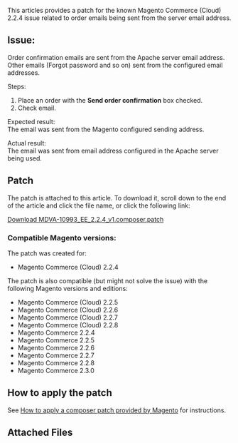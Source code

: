 This articles provides a patch for the known Magento Commerce (Cloud) 2.2.4 issue related to order emails being sent from the server email address.

## Issue:

Order confirmation emails are sent from the Apache server email address. Other emails (Forgot password and so on) sent from the configured email addresses.

<span class="wysiwyg-underline">Steps</span>:

1.   Place an order with the __Send order confirmation__ box checked.
2.   Check email.

<span class="wysiwyg-underline">Expected result</span>:  
 The email was sent from the Magento configured sending address.

<span class="wysiwyg-underline">Actual result</span>:  
 The email was sent from email address configured in the Apache server being used.

## Patch

The patch is attached to this article. To download it, scroll down to the end of the article and click the file name, or click the following link:

<a href="https://support.magento.com/hc/en-us/article_attachments/360023209891/MDVA-10993_EE_2.2.4_v1.composer.patch" target="_self">Download MDVA-10993\_EE\_2.2.4\_v1.composer.patch</a>

### Compatible Magento versions:

The patch was created for:

*   Magento Commerce (Cloud) 2.2.4

The patch is also compatible (but might not solve the issue) with the following Magento versions and editions:

*   Magento Commerce (Cloud) 2.2.5
*   Magento Commerce (Cloud) 2.2.6
*   Magento Commerce (Cloud) 2.2.7
*   Magento Commerce (Cloud) 2.2.8
*   Magento Commerce 2.2.4
*   Magento Commerce 2.2.5
*   Magento Commerce 2.2.6
*   Magento Commerce 2.2.7
*   Magento Commerce 2.2.8
*   Magento Commerce 2.3.0

## How to apply the patch

See <a href="https://support.magento.com/hc/en-us/articles/360028367731" target="_self">How to apply a composer patch provided by Magento</a> for instructions.

## Attached Files